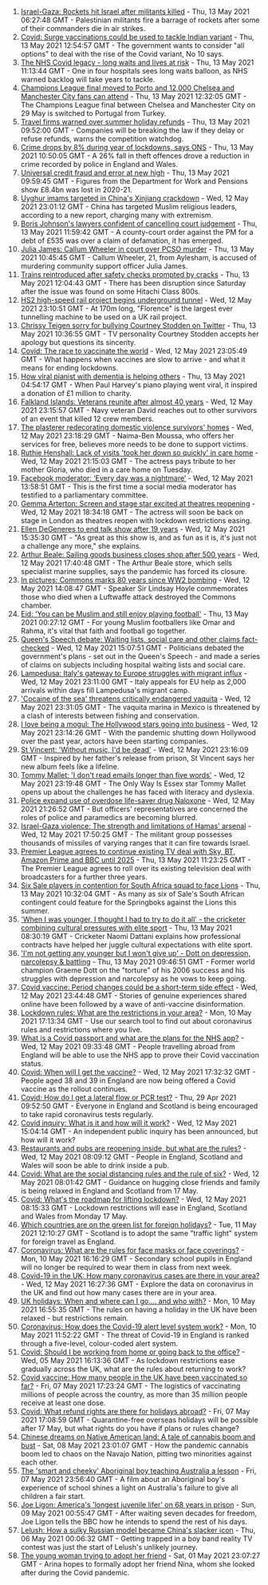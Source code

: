 1. [Israel-Gaza: Rockets hit Israel after militants killed](https://www.bbc.co.uk/news/world-middle-east-57094737) - Thu, 13 May 2021 06:27:48 GMT - Palestinian militants fire a barrage of rockets after some of their commanders die in air strikes.
2. [Covid: Surge vaccinations could be used to tackle Indian variant](https://www.bbc.co.uk/news/uk-57102392) - Thu, 13 May 2021 12:54:57 GMT - The government wants to consider "all options" to deal with the rise of the Covid variant, No 10 says.
3. [The NHS Covid legacy - long waits and lives at risk](https://www.bbc.co.uk/news/health-57092797) - Thu, 13 May 2021 11:13:44 GMT - One in four hospitals sees long waits balloon, as NHS warned backlog will take years to tackle.
4. [Champions League final moved to Porto and 12,000 Chelsea and Manchester City fans can attend](https://www.bbc.co.uk/sport/football/57071221) - Thu, 13 May 2021 12:32:05 GMT - The Champions League final between Chelsea and Manchester City on 29 May is switched to Portugal from Turkey.
5. [Travel firms warned over summer holiday refunds](https://www.bbc.co.uk/news/business-57097568) - Thu, 13 May 2021 09:52:00 GMT - Companies will be breaking the law if they delay or refuse refunds, warns the competition watchdog.
6. [Crime drops by 8% during year of lockdowns, says ONS](https://www.bbc.co.uk/news/uk-57098807) - Thu, 13 May 2021 10:50:05 GMT - A 26% fall in theft offences drove a reduction in crime recorded by police in England and Wales.
7. [Universal credit fraud and error at new high](https://www.bbc.co.uk/news/uk-57091551) - Thu, 13 May 2021 09:59:45 GMT - Figures from the Department for Work and Pensions show £8.4bn was lost in 2020-21.
8. [Uyghur imams targeted in China's Xinjiang crackdown](https://www.bbc.co.uk/news/world-asia-china-56986057) - Wed, 12 May 2021 23:01:12 GMT - China has targeted Muslim religious leaders, according to a new report, charging many with extremism.
9. [Boris Johnson's lawyers confident of cancelling court judgement](https://www.bbc.co.uk/news/uk-politics-57098002) - Thu, 13 May 2021 11:59:42 GMT - A county-court order against the PM for a debt of £535 was over a claim of defamation, it has emerged.
10. [Julia James: Callum Wheeler in court over PCSO murder](https://www.bbc.co.uk/news/uk-england-kent-57097457) - Thu, 13 May 2021 10:45:45 GMT - Callum Wheeler, 21, from Aylesham, is accused of murdering community support officer Julia James.
11. [Trains reintroduced after safety checks prompted by cracks](https://www.bbc.co.uk/news/uk-57100278) - Thu, 13 May 2021 12:04:43 GMT - There has been disruption since Saturday after the issue was found on some Hitachi Class 800s.
12. [HS2 high-speed rail project begins underground tunnel](https://www.bbc.co.uk/news/uk-57093884) - Wed, 12 May 2021 23:10:51 GMT - At 170m long, "Florence" is the largest ever tunnelling machine to be used on a UK rail project.
13. [Chrissy Teigen sorry for bullying Courtney Stodden on Twitter](https://www.bbc.co.uk/news/entertainment-arts-57098705) - Thu, 13 May 2021 10:36:55 GMT - TV personality Courtney Stodden accepts her apology but questions its sincerity.
14. [Covid: The race to vaccinate the world](https://www.bbc.co.uk/news/world-us-canada-57091041) - Wed, 12 May 2021 23:05:49 GMT - What happens when vaccines are slow to arrive - and what it means for ending lockdowns.
15. [How viral pianist with dementia is helping others](https://www.bbc.co.uk/news/uk-57094576) - Thu, 13 May 2021 04:54:17 GMT - When Paul Harvey's piano playing went viral, it inspired a donation of £1 million to charity.
16. [Falkland Islands: Veterans reunite after almost 40 years](https://www.bbc.co.uk/news/stories-57075711) - Wed, 12 May 2021 23:15:57 GMT - Navy veteran David reaches out to other survivors of an event that killed 12 crew members.
17. [The plasterer redecorating domestic violence survivors' homes](https://www.bbc.co.uk/news/uk-england-derbyshire-57087787) - Wed, 12 May 2021 23:18:29 GMT - Naima-Ben Moussa, who offers her services for free, believes more needs to be done to support victims.
18. [Ruthie Henshall: Lack of visits 'took her down so quickly' in care home](https://www.bbc.co.uk/news/uk-57095396) - Wed, 12 May 2021 21:15:03 GMT - The actress pays tribute to her mother Gloria, who died in a care home on Tuesday.
19. [Facebook moderator: ‘Every day was a nightmare’](https://www.bbc.co.uk/news/technology-57088382) - Wed, 12 May 2021 13:58:51 GMT - This is the first time a social media moderator has testified to a parliamentary committee.
20. [Gemma Arterton: Screen and stage star excited at theatres reopening](https://www.bbc.co.uk/news/entertainment-arts-57093277) - Wed, 12 May 2021 18:34:18 GMT - The actress will soon be back on stage in London as theatres reopen with lockdown restrictions easing.
21. [Ellen DeGeneres to end talk show after 19 years](https://www.bbc.co.uk/news/entertainment-arts-57091501) - Wed, 12 May 2021 15:35:30 GMT - "As great as this show is, and as fun as it is, it's just not a challenge any more," she explains.
22. [Arthur Beale: Sailing goods business closes shop after 500 years](https://www.bbc.co.uk/news/uk-england-london-57085944) - Wed, 12 May 2021 17:40:48 GMT - The Arthur Beale store, which sells specialist marine supplies, says the pandemic has forced its closure.
23. [In pictures: Commons marks 80 years since WW2 bombing](https://www.bbc.co.uk/news/uk-politics-57088372) - Wed, 12 May 2021 14:08:47 GMT - Speaker Sir Lindsay Hoyle commemorates those who died when a Luftwaffe attack destroyed the Commons chamber.
24. [Eid: 'You can be Muslim and still enjoy playing football'](https://www.bbc.co.uk/news/newsbeat-57056933) - Thu, 13 May 2021 00:27:12 GMT - For young Muslim footballers like Omar and Rahma, it's vital that faith and football go together.
25. [Queen's Speech debate: Waiting lists, social care and other claims fact-checked](https://www.bbc.co.uk/news/57076024) - Wed, 12 May 2021 15:07:51 GMT - Politicians debated the government's plans - set out in the Queen's Speech - and made a series of claims on subjects including hospital waiting lists and social care.
26. [Lampedusa: Italy's gateway to Europe struggles with migrant influx](https://www.bbc.co.uk/news/world-europe-57087818) - Wed, 12 May 2021 23:11:00 GMT - Italy appeals for EU help as 2,000 arrivals within days fill Lampedusa's migrant camp.
27. ['Cocaine of the sea' threatens critically endangered vaquita](https://www.bbc.co.uk/news/world-latin-america-57070814) - Wed, 12 May 2021 23:31:05 GMT - The vaquita marina in Mexico is threatened by a clash of interests between fishing and conservation.
28. [I love being a mogul: The Hollywood stars going into business](https://www.bbc.co.uk/news/business-57069474) - Wed, 12 May 2021 23:14:26 GMT - With the pandemic shutting down Hollywood over the past year, actors have been starting companies.
29. [St Vincent: 'Without music, I'd be dead'](https://www.bbc.co.uk/news/entertainment-arts-57026926) - Wed, 12 May 2021 23:16:09 GMT - Inspired by her father's release from prison, St Vincent says her new album feels like a lifeline.
30. [Tommy Mallet: 'I don't read emails longer than five words'](https://www.bbc.co.uk/news/education-57074195) - Wed, 12 May 2021 23:19:48 GMT - The Only Way Is Essex star Tommy Mallet opens up about the challenges he has faced with literacy and dyslexia.
31. [Police expand use of overdose life-saver drug Naloxone](https://www.bbc.co.uk/news/uk-57094536) - Wed, 12 May 2021 21:26:52 GMT - But officers' representatives are concerned the roles of police and paramedics are becoming blurred.
32. [Israel-Gaza violence: The strength and limitations of Hamas' arsenal](https://www.bbc.co.uk/news/world-middle-east-57092245) - Wed, 12 May 2021 17:50:25 GMT - The militant group possesses thousands of missiles of varying ranges that it can fire towards Israel.
33. [Premier League agrees to continue existing TV deal with Sky, BT, Amazon Prime and BBC until 2025](https://www.bbc.co.uk/sport/football/57098432) - Thu, 13 May 2021 11:23:25 GMT - The Premier League agrees to roll over its existing television deal with broadcasters for a further three years.
34. [Six Sale players in contention for South Africa squad to face Lions](https://www.bbc.co.uk/sport/rugby-union/57100866) - Thu, 13 May 2021 10:32:04 GMT - As many as six of Sale's South African contingent could feature for the Springboks against the Lions this summer.
35. ['When I was younger, I thought I had to try to do it all' - the cricketer combining cultural pressures with elite sport](https://www.bbc.co.uk/sport/cricket/57086790) - Thu, 13 May 2021 08:30:19 GMT - Cricketer Naomi Dattani explains how professional contracts have helped her juggle cultural expectations with elite sport.
36. ['I'm not getting any younger but I won't give up' - Dott on depression, narcolepsy & battling](https://www.bbc.co.uk/sport/snooker/57077091) - Thu, 13 May 2021 09:46:51 GMT - Former world champion Graeme Dott on the "torture" of his 2006 success and his struggles with depression and narcolepsy as he vows to keep going.
37. [Covid vaccine: Period changes could be a short-term side effect](https://www.bbc.co.uk/news/health-56901353) - Wed, 12 May 2021 23:44:48 GMT - Stories of genuine experiences shared online have been followed by a wave of anti-vaccine disinformation.
38. [Lockdown rules: What are the restrictions in your area?](https://www.bbc.co.uk/news/uk-54373904) - Mon, 10 May 2021 17:13:34 GMT - Use our search tool to find out about coronavirus rules and restrictions where you live.
39. [What is a Covid passport and what are the plans for the NHS app?](https://www.bbc.co.uk/news/explainers-55718553) - Wed, 12 May 2021 09:33:48 GMT - People travelling abroad from England will be able to use the NHS app to prove their Covid vaccination status.
40. [Covid: When will I get the vaccine?](https://www.bbc.co.uk/news/health-55045639) - Wed, 12 May 2021 17:32:32 GMT - People aged 38 and 39 in England are now being offered a Covid vaccine as the rollout continues.
41. [Covid: How do I get a lateral flow or PCR test?](https://www.bbc.co.uk/news/health-51943612) - Thu, 29 Apr 2021 09:52:50 GMT - Everyone in England and Scotland is being encouraged to take rapid coronavirus tests regularly.
42. [Covid inquiry: What is it and how will it work?](https://www.bbc.co.uk/news/explainers-57085964) - Wed, 12 May 2021 15:04:14 GMT - An independent public inquiry has been announced, but how will it work?
43. [Restaurants and pubs are reopening inside, but what are the rules?](https://www.bbc.co.uk/news/business-52977388) - Wed, 12 May 2021 08:09:12 GMT - People in England, Scotland and Wales will soon be able to drink inside a pub.
44. [Covid: What are the social distancing rules and the rule of six?](https://www.bbc.co.uk/news/uk-51506729) - Wed, 12 May 2021 08:01:42 GMT - Guidance on hugging close friends and family is being relaxed in England and Scotland from 17 May.
45. [Covid: What's the roadmap for lifting lockdown?](https://www.bbc.co.uk/news/explainers-52530518) - Wed, 12 May 2021 08:15:33 GMT - Lockdown restrictions will ease in England, Scotland and Wales from Monday 17 May.
46. [Which countries are on the green list for foreign holidays?](https://www.bbc.co.uk/news/explainers-52544307) - Tue, 11 May 2021 12:10:27 GMT - Scotland is to adopt the same "traffic light" system for foreign travel as England.
47. [Coronavirus: What are the rules for face masks or face coverings?](https://www.bbc.co.uk/news/health-51205344) - Mon, 10 May 2021 16:16:29 GMT - Secondary school pupils in England will no longer be required to wear them in class from next week.
48. [Covid-19 in the UK: How many coronavirus cases are there in your area?](https://www.bbc.co.uk/news/uk-51768274) - Wed, 12 May 2021 16:27:36 GMT - Explore the data on coronavirus in the UK and find out how many cases there are in your area.
49. [UK holidays: When and where can I go.... and who with?](https://www.bbc.co.uk/news/explainers-52646738) - Mon, 10 May 2021 16:55:35 GMT - The rules on having a holiday in the UK have been relaxed - but restrictions remain.
50. [Coronavirus: How does the Covid-19 alert level system work?](https://www.bbc.co.uk/news/explainers-52634739) - Mon, 10 May 2021 11:52:22 GMT - The threat of Covid-19 in England is ranked through a five-level, colour-coded alert system.
51. [Covid: Should I be working from home or going back to the office?](https://www.bbc.co.uk/news/business-52567567) - Wed, 05 May 2021 16:13:36 GMT - As lockdown restrictions ease gradually across the UK, what are the rules about returning to work?
52. [Covid vaccine: How many people in the UK have been vaccinated so far?](https://www.bbc.co.uk/news/health-55274833) - Fri, 07 May 2021 17:23:24 GMT - The logistics of vaccinating millions of people across the country, as more than 35 million people receive at least one dose.
53. [Covid: What refund rights are there for holidays abroad?](https://www.bbc.co.uk/news/business-51615412) - Fri, 07 May 2021 17:08:59 GMT - Quarantine-free overseas holidays will be possible after 17 May, but what rights do you have if plans or rules change?
54. [Chinese dreams on Native American land: A tale of cannabis boom and bust](https://www.bbc.co.uk/news/world-us-canada-56835897) - Sat, 08 May 2021 23:01:07 GMT - How the pandemic cannabis boom led to chaos on the Navajo Nation, pitting two minorities against each other.
55. [The 'smart and cheeky' Aboriginal boy teaching Australia a lesson](https://www.bbc.co.uk/news/stories-56544429) - Fri, 07 May 2021 23:56:40 GMT - A film about an Aboriginal boy's experience of school shines a light on Australia's failure to give all children a fair start.
56. [Joe Ligon: America's 'longest juvenile lifer' on 68 years in prison](https://www.bbc.co.uk/news/world-us-canada-57022924) - Sun, 09 May 2021 00:55:47 GMT - After waiting seven decades for freedom, Joe Ligon tells the BBC how he intends to spend the rest of his days.
57. [Lelush: How a sulky Russian model became China's slacker icon](https://www.bbc.co.uk/news/world-asia-china-56967923) - Thu, 06 May 2021 00:06:32 GMT - Getting trapped in a boy band reality TV contest was just the start of Lelush's unlikely journey.
58. [The young woman trying to adopt her friend](https://www.bbc.co.uk/news/world-europe-56919234) - Sat, 01 May 2021 23:07:27 GMT - Arina hopes to formally adopt her friend Nina, whom she looked after during the Covid pandemic.

